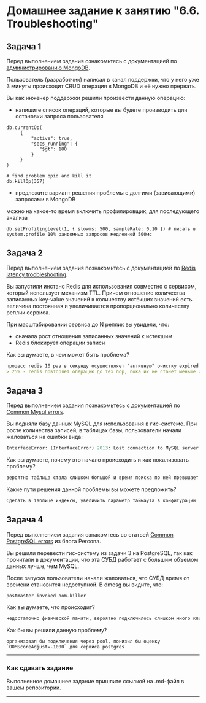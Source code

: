 # Домашнее задание к занятию "6.6. Troubleshooting"

## Задача 1

Перед выполнением задания ознакомьтесь с документацией по [администрированию MongoDB](https://docs.mongodb.com/manual/administration/).

Пользователь (разработчик) написал в канал поддержки, что у него уже 3 минуты происходит CRUD операция в MongoDB и её
нужно прервать.

Вы как инженер поддержки решили произвести данную операцию:
- напишите список операций, которые вы будете производить для остановки запроса пользователя
```shell
db.currentOp(
     {
         "active": true,
         "secs_running": {
            "$gt": 180
         }
     }
)

# find problem opid and kill it  
db.killOp(357) 

```
- предложите вариант решения проблемы с долгими (зависающими) запросами в MongoDB

можно на какое-то время включить профилировщик, для последующего анализа
```shell
db.setProfilingLevel(1, { slowms: 500, sampleRate: 0.10 }) # писать в system.profile 10% рандомных запросов медленней 500мс
```

## Задача 2

Перед выполнением задания познакомьтесь с документацией по [Redis latency troobleshooting](https://redis.io/topics/latency).

Вы запустили инстанс Redis для использования совместно с сервисом, который использует механизм TTL.
Причем отношение количества записанных key-value значений к количеству истёкших значений есть величина постоянная и
увеличивается пропорционально количеству реплик сервиса.

При масштабировании сервиса до N реплик вы увидели, что:
- сначала рост отношения записанных значений к истекшим
- Redis блокирует операции записи

Как вы думаете, в чем может быть проблема?

```markdown
процесс redis 10 раз в секунду осуществляет "активную" очистку expired ключей, причем кол-во истекших ключей после обхода 
> 25% - redis повторяет операцию до тех пор, пока их не станет меньше 25%. Во время очисти процесс заблокирован (запись/чтение невозможно).
```

## Задача 3

Перед выполнением задания познакомьтесь с документацией по [Common Mysql errors](https://dev.mysql.com/doc/refman/8.0/en/common-errors.html).

Вы подняли базу данных MySQL для использования в гис-системе. При росте количества записей, в таблицах базы,
пользователи начали жаловаться на ошибки вида:
```python
InterfaceError: (InterfaceError) 2013: Lost connection to MySQL server during query u'SELECT..... '
```

Как вы думаете, почему это начало происходить и как локализовать проблему?
```markdown
вероятно таблица стала слишком большой и время поиска по ней превышает таймаут указанный в конфигурации
```

Какие пути решения данной проблемы вы можете предложить?

```markdown
Сделать в таблице индексы, увеличить параметр таймаута в конфигурации
```

## Задача 4

Перед выполнением задания ознакомтесь со статьей [Common PostgreSQL errors](https://www.percona.com/blog/2020/06/05/10-common-postgresql-errors/) из блога Percona.

Вы решили перевести гис-систему из задачи 3 на PostgreSQL, так как прочитали в документации, что эта СУБД работает с
большим объемом данных лучше, чем MySQL.

После запуска пользователи начали жаловаться, что СУБД время от времени становится недоступной. В dmesg вы видите, что:

`postmaster invoked oom-killer`

Как вы думаете, что происходит?

```markdown
недостаточно физической памяти, вероятно подключилось слишком много клиентов и для них выделилось слишком много памяти
```

Как бы вы решили данную проблему?
```shell
организовал бы подключения через pool, понизил бы оценку `OOMScoreAdjust=-1000` для сервиса postgres
```
---

### Как cдавать задание

Выполненное домашнее задание пришлите ссылкой на .md-файл в вашем репозитории.

---